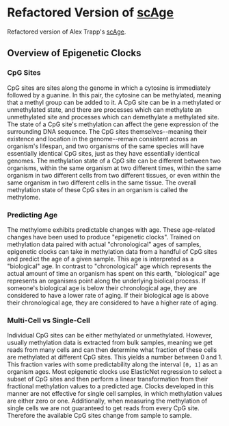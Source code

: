 # Refactored Version of [scAge](https://github.com/alex-trapp/scAge)
Refactored version of Alex Trapp's [scAge](https://github.com/alex-trapp/scAge).

## Overview of Epigenetic Clocks

### CpG Sites
CpG sites are sites along the genome in which a cytosine is immediately followed by a guanine. In this pair, the cytosine can be methylated, meaning that a methyl group can be added to it. A CpG site can be in a methylated or unmethylated state, and there are processes which can methylate an unmethylated site and processes which can demethylate a methylated site. The state of a CpG site's methylation can affect the gene expression of the surrounding DNA sequence. The CpG sites themselves--meaning their existence and location in the genome--remain consistent across an organism's lifespan, and two organisms of the same species will have essentially identical CpG sites, just as they have essentially identical genomes. The methylation state of a CpG site can be different between two organisms, within the same organism at two different times, within the same organism in two different cells from two different tissues, or even within the same organism in two different cells in the same tissue. The overall methylation state of these CpG sites in an organism is called the methylome.

### Predicting Age
The methylome exhibits predictable changes with age. These age-related changes have been used to produce "epigenetic clocks". Trained on methylation data paired with actual "chronological" ages of samples, epigenetic clocks can take in methylation data from a handful of CpG sites and predict the age of a given sample. This age is interpreted as a "biological" age. In contrast to "chronological" age which represents the actual amount of time an organism has spent on this earth, "biological" age represents an organisms point along the underlying biolical process. If someone's biological age is below their chronological age, they are considered to have a lower rate of aging. If their biological age is above their chronological age, they are considered to have a higher rate of aging.

### Multi-Cell vs Single-Cell
Individual CpG sites can be either methylated or unmethylated. However, usually methylation data is extracted from bulk samples, meaning we get reads from many cells and can then determine what fraction of these cells are methylated at different CpG sites. This yields a number between 0 and 1. This fraction varies with some predictability along the interval `[0, 1]` as an organism ages. Most epigenetic clocks use ElasticNet regression to select a subset of CpG sites and then perform a linear transformation from their fractional methylation values to a predicted age. Clocks developed in this manner are not effective for single cell samples, in which methylation values are either zero or one. Additionally, when measuring the methylation of single cells we are not guaranteed to get reads from every CpG site. Therefore the available CpG sites change from sample to sample.
